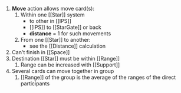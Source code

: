 1. **Move** action allows move card(s):
    1. Within one [[Star]] system
        - to other in [[IPS]]
        - [[IPS]] to [[StarGate]] or back
        - **distance** = 1 for such movements
    2. From one [[Star]] to another:
        - see the [[Distance]] calculation
2. Can't finish in [[Space]]
3. Destination [[Star]] must be within [[Range]]
    1. Range can be increased with [[Support]]
4. Several cards can move together in group
    1. [[Range]] of the group is the average of the ranges of the direct participants

